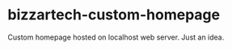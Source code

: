 bizzartech-custom-homepage
==========================

Custom homepage hosted on localhost web server. Just an idea.